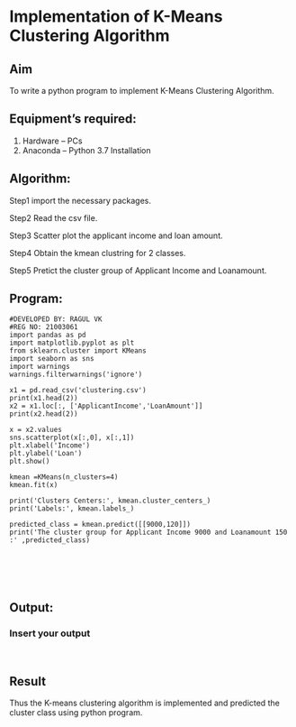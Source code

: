 # Implementation of K-Means Clustering Algorithm
## Aim
To write a python program to implement K-Means Clustering Algorithm.
## Equipment’s required:
1.	Hardware – PCs
2.	Anaconda – Python 3.7 Installation

## Algorithm:

Step1
import the necessary packages.

Step2
Read the csv file.

Step3
Scatter plot the applicant income and loan amount.

Step4
Obtain the kmean clustring for 2 classes.

Step5
Pretict the cluster group of Applicant Income and Loanamount.

## Program:
~~~
#DEVELOPED BY: RAGUL VK
#REG NO: 21003061
import pandas as pd
import matplotlib.pyplot as plt
from sklearn.cluster import KMeans
import seaborn as sns
import warnings
warnings.filterwarnings('ignore')

x1 = pd.read_csv('clustering.csv')
print(x1.head(2))
x2 = x1.loc[:, ['ApplicantIncome','LoanAmount']]
print(x2.head(2))

x = x2.values
sns.scatterplot(x[:,0], x[:,1])
plt.xlabel('Income')
plt.ylabel('Loan')
plt.show()

kmean =KMeans(n_clusters=4)
kmean.fit(x)

print('Clusters Centers:', kmean.cluster_centers_)
print('Labels:', kmean.labels_)

predicted_class = kmean.predict([[9000,120]])
print('The cluster group for Applicant Income 9000 and Loanamount 150 :' ,predicted_class)






~~~
## Output:

### Insert your output

<br>

## Result
Thus the K-means clustering algorithm is implemented and predicted the cluster class using python program.
